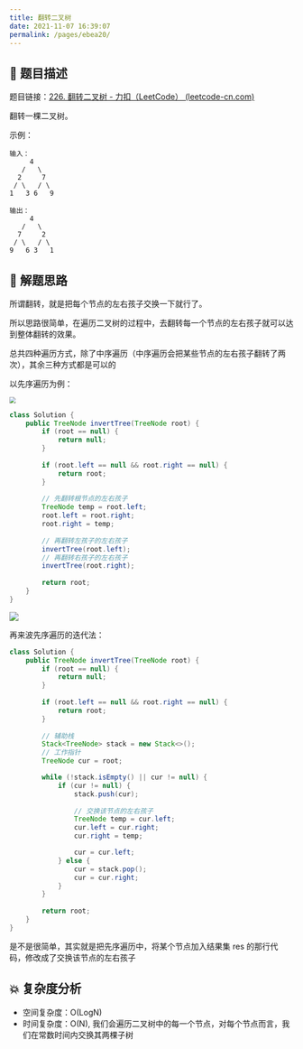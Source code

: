 ```yaml
---
title: 翻转二叉树
date: 2021-11-07 16:39:07
permalink: /pages/ebea20/
---
```


## 📃 题目描述

题目链接：[226. 翻转二叉树 - 力扣（LeetCode） (leetcode-cn.com)](https://leetcode-cn.com/problems/invert-binary-tree/)

翻转一棵二叉树。

示例：

```
输入：
     4
   /   \
  2     7
 / \   / \
1   3 6   9

输出：
     4
   /   \
  7     2
 / \   / \
9   6 3   1
```


## 🔔 解题思路

所谓翻转，就是把每个节点的左右孩子交换一下就行了。

所以思路很简单，在遍历二叉树的过程中，去翻转每一个节点的左右孩子就可以达到整体翻转的效果。

总共四种遍历方式，除了中序遍历（中序遍历会把某些节点的左右孩子翻转了两次），其余三种方式都是可以的

以先序遍历为例：

<img src="https://cs-wiki.oss-cn-shanghai.aliyuncs.com/img/20211107170155.png" style="zoom:67%;" />

```java
class Solution {
    public TreeNode invertTree(TreeNode root) {
        if (root == null) {
            return null;
        }
        
        if (root.left == null && root.right == null) {
            return root;
        }
        
        // 先翻转根节点的左右孩子
        TreeNode temp = root.left;
        root.left = root.right;
        root.right = temp;
        
        // 再翻转左孩子的左右孩子
        invertTree(root.left);
        // 再翻转右孩子的左右孩子
        invertTree(root.right);
        
        return root;
    }
}
```

![](https://cs-wiki.oss-cn-shanghai.aliyuncs.com/img/20211107170632.png)

再来波先序遍历的迭代法：

```java
class Solution {
    public TreeNode invertTree(TreeNode root) {
        if (root == null) {
            return null;
        }
        
        if (root.left == null && root.right == null) {
            return root;
        }
        
        // 辅助栈
        Stack<TreeNode> stack = new Stack<>();
        // 工作指针
        TreeNode cur = root;

        while (!stack.isEmpty() || cur != null) {
            if (cur != null) {
                stack.push(cur);
                
                // 交换该节点的左右孩子
                TreeNode temp = cur.left;
                cur.left = cur.right;
                cur.right = temp;

                cur = cur.left;
            } else {
                cur = stack.pop();
                cur = cur.right;
            }
        }
        
        return root;
    }
}
```

是不是很简单，其实就是把先序遍历中，将某个节点加入结果集 res 的那行代码，修改成了交换该节点的左右孩子

## 💥 复杂度分析

- 空间复杂度：O(LogN)
- 时间复杂度：O(N), 我们会遍历二叉树中的每一个节点，对每个节点而言，我们在常数时间内交换其两棵子树

